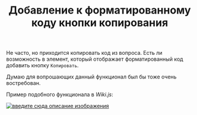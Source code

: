 ﻿---
title: "Добавление к форматированному коду кнопки копирования"
se.owner.user_id: 365777
se.owner.display_name: "Alex R."
se.owner.link: "https://ru.meta.stackoverflow.com/users/365777/alex-r"
se.link: "https://ru.meta.stackoverflow.com/questions/10496/%d0%94%d0%be%d0%b1%d0%b0%d0%b2%d0%bb%d0%b5%d0%bd%d0%b8%d0%b5-%d0%ba-%d1%84%d0%be%d1%80%d0%bc%d0%b0%d1%82%d0%b8%d1%80%d0%be%d0%b2%d0%b0%d0%bd%d0%bd%d0%be%d0%bc%d1%83-%d0%ba%d0%be%d0%b4%d1%83-%d0%ba%d0%bd%d0%be%d0%bf%d0%ba%d0%b8-%d0%ba%d0%be%d0%bf%d0%b8%d1%80%d0%be%d0%b2%d0%b0%d0%bd%d0%b8%d1%8f"
se.question_id: 10496
se.post_type: question
se.score: 5
---
<p>Не часто, но приходится копировать код из вопроса. Есть ли возможность в элемент, который отображает форматированный код добавить кнопку <code>Копировать</code>. </p>

<p>Думаю для вопрошающих данный функционал был бы тоже очень востребован. </p>

<p>Пример подобного функционала в <em>Wiki.js</em>:</p>

<p><a href="https://i.stack.imgur.com/vk42G.png" rel="nofollow noreferrer"><img src="https://i.stack.imgur.com/vk42G.png" alt="введите сюда описание изображения"></a></p>
